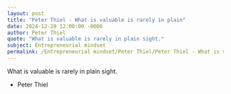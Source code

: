 ```yaml
---
layout: post
title: "Peter Thiel - What is valuable is rarely in plain"
date: 2024-12-28 12:00:00 -0000
author: Peter Thiel
quote: "What is valuable is rarely in plain sight."
subject: Entrepreneurial mindset
permalink: /Entrepreneurial mindset/Peter Thiel/Peter Thiel - What is valuable is rarely in plain
---
```


What is valuable is rarely in plain sight.

- Peter Thiel
